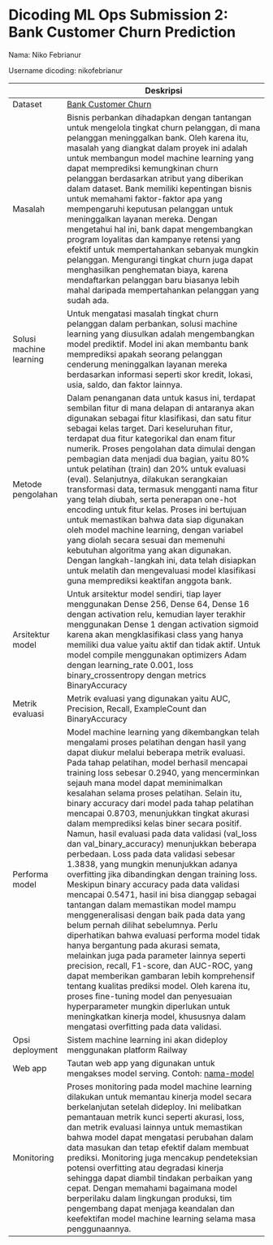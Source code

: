 # Dicoding ML Ops Submission 2: Bank Customer Churn Prediction
Nama: Niko Febrianur

Username dicoding: nikofebrianur

| | Deskripsi |
| ----------- | ----------- |
| Dataset | [Bank Customer Churn](https://www.kaggle.com/datasets/radheshyamkollipara/bank-customer-churn) |
| Masalah | Bisnis perbankan dihadapkan dengan tantangan untuk mengelola tingkat churn pelanggan, di mana pelanggan meninggalkan bank. Oleh karena itu, masalah yang diangkat dalam proyek ini adalah untuk membangun model machine learning yang dapat memprediksi kemungkinan churn pelanggan berdasarkan atribut yang diberikan dalam dataset. Bank memiliki kepentingan bisnis untuk memahami faktor-faktor apa yang mempengaruhi keputusan pelanggan untuk meninggalkan layanan mereka. Dengan mengetahui hal ini, bank dapat mengembangkan program loyalitas dan kampanye retensi yang efektif untuk mempertahankan sebanyak mungkin pelanggan. Mengurangi tingkat churn juga dapat menghasilkan penghematan biaya, karena mendaftarkan pelanggan baru biasanya lebih mahal daripada mempertahankan pelanggan yang sudah ada. |
| Solusi machine learning | Untuk mengatasi masalah tingkat churn pelanggan dalam perbankan, solusi machine learning yang diusulkan adalah mengembangkan model prediktif. Model ini akan membantu bank memprediksi apakah seorang pelanggan cenderung meninggalkan layanan mereka berdasarkan informasi seperti skor kredit, lokasi, usia, saldo, dan faktor lainnya. |
| Metode pengolahan | Dalam penanganan data untuk kasus ini, terdapat sembilan fitur di mana delapan di antaranya akan digunakan sebagai fitur klasifikasi, dan satu fitur sebagai kelas target. Dari keseluruhan fitur, terdapat dua fitur kategorikal dan enam fitur numerik. Proses pengolahan data dimulai dengan pembagian data menjadi dua bagian, yaitu 80% untuk pelatihan (train) dan 20% untuk evaluasi (eval). Selanjutnya, dilakukan serangkaian transformasi data, termasuk mengganti nama fitur yang telah diubah, serta penerapan one-hot encoding untuk fitur kelas. Proses ini bertujuan untuk memastikan bahwa data siap digunakan oleh model machine learning, dengan variabel yang diolah secara sesuai dan memenuhi kebutuhan algoritma yang akan digunakan. Dengan langkah-langkah ini, data telah disiapkan untuk melatih dan mengevaluasi model klasifikasi guna memprediksi keaktifan anggota bank. |
| Arsitektur model | Untuk arsitektur model sendiri, tiap layer menggunakan Dense 256, Dense 64, Dense 16 dengan activation relu, kemudian layer terakhir menggunakan Dense 1 dengan activation sigmoid karena akan mengklasifikasi class yang hanya memiliki dua value yaitu aktif dan tidak aktif. Untuk model compile menggunakan optimizers Adam dengan learning_rate 0.001, loss binary_crossentropy dengan metrics BinaryAccuracy |
| Metrik evaluasi | Metrik evaluasi yang digunakan yaitu AUC, Precision, Recall, ExampleCount dan BinaryAccuracy |
| Performa model | Model machine learning yang dikembangkan telah mengalami proses pelatihan dengan hasil yang dapat diukur melalui beberapa metrik evaluasi. Pada tahap pelatihan, model berhasil mencapai training loss sebesar 0.2940, yang mencerminkan sejauh mana model dapat meminimalkan kesalahan selama proses pelatihan. Selain itu, binary accuracy dari model pada tahap pelatihan mencapai 0.8703, menunjukkan tingkat akurasi dalam memprediksi kelas biner secara positif. Namun, hasil evaluasi pada data validasi (val_loss dan val_binary_accuracy) menunjukkan beberapa perbedaan. Loss pada data validasi sebesar 1.3838, yang mungkin menunjukkan adanya overfitting jika dibandingkan dengan training loss. Meskipun binary accuracy pada data validasi mencapai 0.5471, hasil ini bisa dianggap sebagai tantangan dalam memastikan model mampu menggeneralisasi dengan baik pada data yang belum pernah dilihat sebelumnya. Perlu diperhatikan bahwa evaluasi performa model tidak hanya bergantung pada akurasi semata, melainkan juga pada parameter lainnya seperti precision, recall, F1-score, dan AUC-ROC, yang dapat memberikan gambaran lebih komprehensif tentang kualitas prediksi model. Oleh karena itu, proses fine-tuning model dan penyesuaian hyperparameter mungkin diperlukan untuk meningkatkan kinerja model, khususnya dalam mengatasi overfitting pada data validasi. |
| Opsi deployment | Sistem machine learning ini akan dideploy menggunakan platform Railway |
| Web app | Tautan web app yang digunakan untuk mengakses model serving. Contoh: [nama-model](https://bcc-prediction-production.up.railway.app/v1/models/model-resiko-kredit/metadata)|
| Monitoring | Proses monitoring pada model machine learning dilakukan untuk memantau kinerja model secara berkelanjutan setelah dideploy. Ini melibatkan pemantauan metrik kunci seperti akurasi, loss, dan metrik evaluasi lainnya untuk memastikan bahwa model dapat mengatasi perubahan dalam data masukan dan tetap efektif dalam membuat prediksi. Monitoring juga mencakup pendeteksian potensi overfitting atau degradasi kinerja sehingga dapat diambil tindakan perbaikan yang cepat. Dengan memahami bagaimana model berperilaku dalam lingkungan produksi, tim pengembang dapat menjaga keandalan dan keefektifan model machine learning selama masa penggunaannya. |
